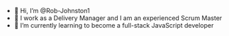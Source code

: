 - 👋 Hi, I’m @Rob-Johnston1
- 👀 I work as a Delivery Manager and I am an experienced Scrum Master
- 🌱 I’m currently learning to become a full-stack JavaScript developer
